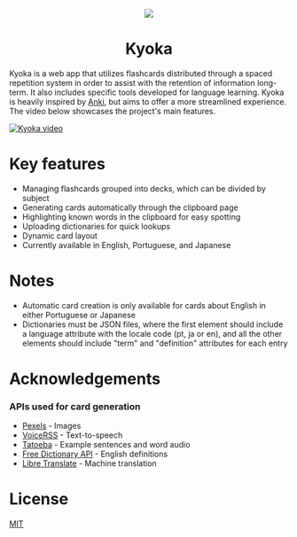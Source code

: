 <p align="center">
  <img src="https://user-images.githubusercontent.com/8394411/143149921-d5c0be77-b961-4106-85f5-ce02115d73ab.png" />
</p>

<div align="center">
  <center><h1>Kyoka</h1></center>
</div>

Kyoka is a web app that utilizes flashcards distributed through a spaced repetition system in order to assist with the retention of information long-term. It also includes specific tools developed for language learning. 
Kyoka is heavily inspired by [Anki](https://apps.ankiweb.net/), but aims to offer a more streamlined experience. The video below showcases the project's main features.

[![Kyoka video](https://img.youtube.com/vi/Q3iN2oseNrk/0.jpg)](https://www.youtube.com/watch?v=Q3iN2oseNrk)

# Key features

- Managing flashcards grouped into decks, which can be divided by subject
- Generating cards automatically through the clipboard page
- Highlighting known words in the clipboard for easy spotting
- Uploading dictionaries for quick lookups
- Dynamic card layout
- Currently available in English, Portuguese, and Japanese

# Notes

- Automatic card creation is only available for cards about English in either Portuguese or Japanese
- Dictionaries must be JSON files, where the first element should include a language attribute with the locale code (pt, ja or en), and all the other elements should include "term" and "definition" attributes for each entry

# Acknowledgements

### APIs used for card generation
- [Pexels](https://www.pexels.com/) - Images
- [VoiceRSS](http://www.voicerss.org/) - Text-to-speech
- [Tatoeba](https://tatoeba.org/) - Example sentences and word audio
- [Free Dictionary API](https://dictionaryapi.dev/) - English definitions
- [Libre Translate](https://translate.argosopentech.com/) - Machine translation

# License

[MIT](https://choosealicense.com/licenses/mit/)
